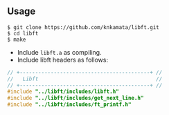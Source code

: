 ## Usage
```shell
$ git clone https://github.com/knkamata/libft.git
$ cd libft
$ make
```
- Include `libft.a` as compiling.
- Include libft headers as follows:

```c
// +------------------------------------------+ //
//   Libft                                      //
// +------------------------------------------+ //
#include "../libft/includes/libft.h"
#include "../libft/includes/get_next_line.h"
#include "../libft/includes/ft_printf.h"
```
